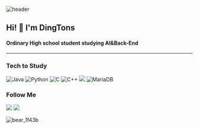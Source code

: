 ![header](https://capsule-render.vercel.app/api?type=waving&color=gradient&height=145&animation=fadeIn&section=footer&text=🧸🍯🧸DINGTONS&fontAlign=62)

## Hi! 👋 I'm DingTons
#### Ordinary High school student studying AI&Back-End
---------------------------------------------------------------------
### Tech to Study

![Java](https://img.shields.io/badge/-java-E34A86?style=flat-square&logo=java)
![Python](https://img.shields.io/badge/-Python-black?style=flat-square&logo=Python)
![C](https://img.shields.io/badge/-C-00599C?style=flat-square&logo=c)
![C++](https://img.shields.io/badge/-C++-00599C?style=flat-square&logo=c)
 <img src="https://img.shields.io/badge/Mysql-E6B91E?style=flat-square&logo=MySql&logoColor=white"/></a>
![MariaDB](https://img.shields.io/badge/MariaDB-black?style=flat-square&logo=mariadb)

### Follow Me
 <a href="mailto:gimyeongjun0226@gmail.com"><img src="https://img.shields.io/badge/Gmail-d14836?style=flat-square&logo=Gmail&logoColor=white&link=kyjstar0226@gmail.com"/></a>
  <a href="https://instagram.com/yeongjun0226?igshid=ZDdkNTZiNTM="><img src="https://img.shields.io/badge/Instagram-E4405F?style=flat-square&logo=Instagram&logoColor=white&link=https://instagram.com/yeongjun0226?igshid=ZDdkNTZiNTM="/></a>
 
![bear_1f43b](https://user-images.githubusercontent.com/122507184/220543875-857cbb3e-ea8e-4bab-82a8-0cc0f0fa7dc9.png)

